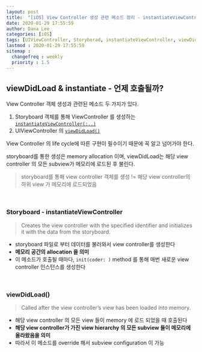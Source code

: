 ```yaml
---
layout: post
title:  "[iOS] View Controller 생성 관련 메소드 정리 - instantiateViewController & viewDidLoad"
date: 2020-01-29 17:55:59
author: Dana Lee
categories: [iOS]
tags: [UIViewController, Storyborad, instantiateViewController, viewDidLoad]
lastmod : 2020-01-29 17:55:59
sitemap :
  changefreq : weekly
  priority : 1.5
---
```




## viewDidLoad & instantiate - 언제 호출될까?

View Controller 객체 생성과 관련된 메소드 두 가지가 있다.

1. Storyboard 객체를 통해 ViewController 를 생성하는 [`instantiateViewController(:..)` ](https://developer.apple.com/documentation/uikit/uistoryboard/1616214-instantiateviewcontroller)
2. UIViewController 의 [`viewDidLoad()`](https://developer.apple.com/documentation/uikit/uiviewcontroller/1621495-viewdidload)

View Controller 의 life cycle에 따른 구현이 필수이기 때문에 꼭 알고 넘어가야 한다.

storyboard를 통한 생성은 memory allocation 이며, viewDidLoad는 해당 view controller 의 모든 subview가 메모리에 로드된 후 불린다. 

> storyboard를 통해 view controller 객체를 생성 != 해당 view controller의 하위 view 가 메모리에 로드되었음

&nbsp;

### Storyboard - instantiateViewController

> Creates the view controller with the specified identifier and initializes it with the data from the storyboard.

- storyboard 파일로 부터 데이터를 불러와서 view controller를 생성한다
- **메모리 공간의 allocation 을 의미**
- 이 메소드가 호출될 때마다, `init(coder: )` method 를 통해 매번 새로운 view controller 인스턴스를 생성한다

&nbsp;

### viewDidLoad()

> Called after the view controller’s view has been loaded into memory.

- 해당 view controller 의 모든 view 들이 memory 에 로드 되었을 때 호출된다
- **해당 view controller가 가진 view hierarchy 의 모든 subview 들이 메모리에 올라왔음을 의미**
- 따라서 이 메소드를 override 해서 subview configuration 이 가능
